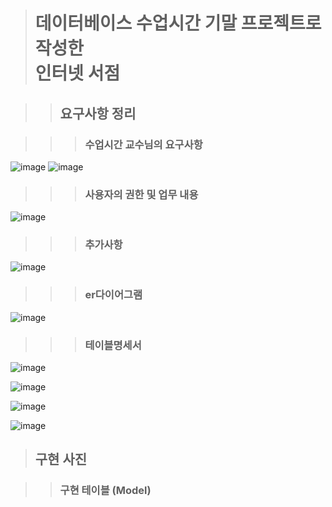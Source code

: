># 데이터베이스 수업시간 기말 프로젝트로 작성한 <br> 인터넷 서점

>>## 요구사항 정리

>>>### 수업시간 교수님의 요구사항
![image](https://user-images.githubusercontent.com/66798060/121952659-83355b80-cd97-11eb-99bc-2432370759aa.png)
![image](https://user-images.githubusercontent.com/66798060/121952754-9f38fd00-cd97-11eb-800b-0752f1eb5303.png)

>>>### 사용자의 권한 및 업무 내용
![image](https://user-images.githubusercontent.com/66798060/121952829-b841ae00-cd97-11eb-82e6-58fdafa119f8.png)

>>>### 추가사항
![image](https://user-images.githubusercontent.com/66798060/121952885-c98aba80-cd97-11eb-8c86-51172911bcee.png)

>>>### er다이어그램
![image](https://user-images.githubusercontent.com/66798060/121952928-da3b3080-cd97-11eb-8e7d-174dcf8f6b86.png)

>>>### 테이블명세서
![image](https://user-images.githubusercontent.com/66798060/121953203-3b630400-cd98-11eb-99e7-abd31c93ddf2.png)

![image](https://user-images.githubusercontent.com/66798060/121953231-4453d580-cd98-11eb-9005-063e2655bc77.png)

![image](https://user-images.githubusercontent.com/66798060/121953283-52a1f180-cd98-11eb-9e37-26edbd794e4c.png)

![image](https://user-images.githubusercontent.com/66798060/121953314-5cc3f000-cd98-11eb-98dc-6cc0f4263b98.png)

>## 구현 사진

>>### 구현 테이블 (Model)

